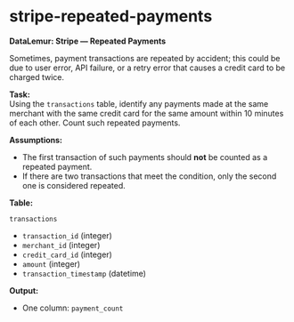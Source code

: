 # stripe-repeated-payments

**DataLemur: Stripe — Repeated Payments**

Sometimes, payment transactions are repeated by accident; this could be due to user error, API failure, or a retry error that causes a credit card to be charged twice.

**Task:**  
Using the `transactions` table, identify any payments made at the same merchant with the same credit card for the same amount within 10 minutes of each other. Count such repeated payments.

**Assumptions:**  
- The first transaction of such payments should **not** be counted as a repeated payment.  
- If there are two transactions that meet the condition, only the second one is considered repeated.

**Table:**  

`transactions`  
- `transaction_id` (integer)  
- `merchant_id` (integer)  
- `credit_card_id` (integer)  
- `amount` (integer)  
- `transaction_timestamp` (datetime)  

**Output:**  
- One column: `payment_count`
